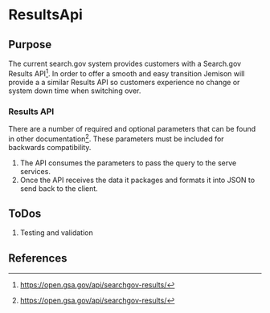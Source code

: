 # ResultsApi
## Purpose
The current search.gov system provides customers with a Search.gov Results API[^1]. In order to offer a smooth and easy transition Jemison will provide a a similar Results API so customers experience no change or system down time when switching over. 

### Results API
There are a number of required and optional parameters that can be found in other documentation[^1]. These parameters must be included for backwards compatibility. 

1. The API consumes the parameters to pass the query to the serve services. 
2. Once the API receives the data it packages and formats it into JSON to send back to the client. 

## ToDos
1. Testing and validation


## References
[^1]: https://open.gsa.gov/api/searchgov-results/

